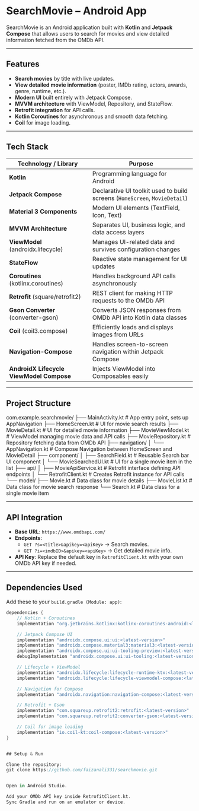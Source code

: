 # SearchMovie – Android App

SearchMovie is an Android application built with **Kotlin** and **Jetpack Compose** that allows users to search for movies and view detailed information fetched from the OMDb API.

---

##  Features

-  **Search movies** by title with live updates.
-  **View detailed movie information** (poster, IMDb rating, actors, awards, genre, runtime, etc.).
-  **Modern UI** built entirely with Jetpack Compose.
-  **MVVM architecture** with ViewModel, Repository, and StateFlow.
-  **Retrofit integration** for API calls.
-  **Kotlin Coroutines** for asynchronous and smooth data fetching.
-  **Coil** for image loading.

---

##  Tech Stack

| Technology / Library | Purpose |
|----------------------|---------|
| **Kotlin** | Programming language for Android |
| **Jetpack Compose** | Declarative UI toolkit used to build screens (`HomeScreen`, `MovieDetail`) |
| **Material 3 Components** | Modern UI elements (TextField, Icon, Text) |
| **MVVM Architecture** | Separates UI, business logic, and data access layers |
| **ViewModel** (androidx.lifecycle) | Manages UI-related data and survives configuration changes |
| **StateFlow** | Reactive state management for UI updates |
| **Coroutines** (kotlinx.coroutines) | Handles background API calls asynchronously |
| **Retrofit** (square/retrofit2) | REST client for making HTTP requests to the OMDb API |
| **Gson Converter** (converter-gson) | Converts JSON responses from OMDb API into Kotlin data classes |
| **Coil** (coil3.compose) | Efficiently loads and displays images from URLs |
| **Navigation-Compose** | Handles screen-to-screen navigation within Jetpack Compose |
| **AndroidX Lifecycle ViewModel Compose** | Injects ViewModel into Composables easily |

---

##  Project Structure

com.example.searchmovie/
├── MainActivity.kt # App entry point, sets up AppNavigation
├── HomeScreen.kt # UI for movie search results
├── MovieDetail.kt # UI for detailed movie information
├── MovieViewModel.kt # ViewModel managing movie data and API calls
├── MovieRepository.kt # Repository fetching data from OMDb API
├── navigation/
│ └── AppNavigation.kt # Compose Navigation between HomeScreen and MovieDetail
├── component/
│ ├── SearchField.kt # Reusable Search bar UI component
│ └── MovieSearchedUI.kt # UI for a single movie item in the list
├── api/
│ ├── MovieApiService.kt # Retrofit interface defining API endpoints
│ └── RetrofitClient.kt # Creates Retrofit instance for API calls
└── model/
├── Movie.kt # Data class for movie details
├── MovieList.kt # Data class for movie search response
└── Search.kt # Data class for a single movie item


---

##  API Integration

- **Base URL**: `https://www.omdbapi.com/`
- **Endpoints**:
  - `GET ?s=<title>&apikey=<apiKey>` → Search movies.
  - `GET ?i=<imdbID>&apikey=<apiKey>` → Get detailed movie info.
- **API Key**: Replace the default key in `RetrofitClient.kt` with your own OMDb API key if needed.

---

##  Dependencies Used

Add these to your `build.gradle (Module: app)`:

```gradle
dependencies {
    // Kotlin + Coroutines
    implementation "org.jetbrains.kotlinx:kotlinx-coroutines-android:<latest-version>"

    // Jetpack Compose UI
    implementation "androidx.compose.ui:ui:<latest-version>"
    implementation "androidx.compose.material3:material3:<latest-version>"
    implementation "androidx.compose.ui:ui-tooling-preview:<latest-version>"
    debugImplementation "androidx.compose.ui:ui-tooling:<latest-version>"

    // Lifecycle + ViewModel
    implementation "androidx.lifecycle:lifecycle-runtime-ktx:<latest-version>"
    implementation "androidx.lifecycle:lifecycle-viewmodel-compose:<latest-version>"

    // Navigation for Compose
    implementation "androidx.navigation:navigation-compose:<latest-version>"

    // Retrofit + Gson
    implementation "com.squareup.retrofit2:retrofit:<latest-version>"
    implementation "com.squareup.retrofit2:converter-gson:<latest-version>"

    // Coil for image loading
    implementation "io.coil-kt:coil-compose:<latest-version>"
}


## Setup & Run

Clone the repository:
git clone https://github.com/faizanali331/searchmovie.git


Open in Android Studio.

Add your OMDb API key inside RetrofitClient.kt.
Sync Gradle and run on an emulator or device.
